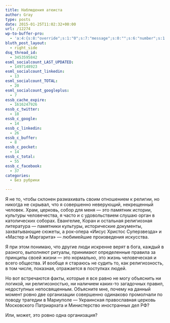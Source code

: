 ```yaml
---
title: Наблюдения атеиста
author: Gray
type: posts
date: 2015-01-25T11:02:32+00:00
url: /12274
wp-to-buffer-pro:
  - 'a:4:{s:8:"override";s:1:"0";s:7:"message";s:0:"";s:6:"number";s:1:"1";s:16:"alternateMessage";s:0:"";}'
bluth_post_layout:
  - right_side
dsq_thread_id:
  - 3453595842
esml_socialcount_LAST_UPDATED:
  - 1497148923
esml_socialcount_linkedin:
  - 13
esml_socialcount_TOTAL:
  - 20
esml_socialcount_googleplus:
  - 7
essb_cache_expire:
  - 1616247926
essb_c_twitter:
  - 18
essb_c_google:
  - 14
essb_c_linkedin:
  - 26
essb_c_buffer:
  - 8
essb_c_pocket:
  - 14
essb_c_total:
  - 55
essb_c_facebook:
  - 37
categories:
  - Без рубрики

---
```








Я не то, чтобы склонен размахивать своим отношением к религии, но никогда не скрывал, что я совершенно неверующий, некрещенный человек. Храм, церковь, собор для меня — это памятник истории, культуры человечества, я часто и с удовольствием слушаю орган в католических соборах. Евангелие, Коран и остальная религиозная литература — памятники культуры, исторические документы, захватывающие сюжеты, а рок-опера &#171;Иисус Христос Суперзвезда&#187; и &#171;Мастер и Маргарита&#187; — любимейшие произведения искусства.

Я при этом понимаю, что другие люди искренне верят в бога, каждый в разного, выполняют ритуалы, принимают определенные правила за принципы своей жизни — это нормально, это жизнь человеческая и всего общества. И вообще я стараюсь не судить то, как религиозность, в том числе, показная, отражается в поступках людей.

Но вот встречаются факты, которые я все равно не могу объяснить ни логикой, ни религиозностью, ни наличием каких-то загадочных правил, недоступных непосвященным. Объясните мне, почему на данный момент ровно две организации совершенно одинаково промолчали по поводу трагедии в Мариуполе — Украинская православная церковь Московского Патриархата и Министерство иностранных дел РФ?

Или, может, это ровно одна организация?